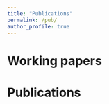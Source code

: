 ```yaml
---
title: "Publications"
permalink: /pub/
author_profile: true
---
```


# Working papers








# Publications
